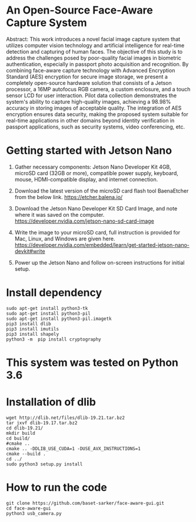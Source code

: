 # An Open-Source Face-Aware Capture System
Abstract: This work introduces a novel facial image capture system that utilizes computer vision technology and artificial intelligence for real-time detection and capturing of human faces. The objective of this study is to address the challenges posed by poor-quality facial images in biometric authentication, especially in passport photo acquisition and recognition. By combining face-aware capture technology with Advanced Encryption Standard (AES) encryption for secure image storage, we present a completely open-source hardware solution that consists of a Jetson processor, a 16MP autofocus RGB camera, a custom enclosure, and a touch sensor LCD for user interaction. Pilot data collection demonstrates the system's ability to capture high-quality images, achieving a 98.98% accuracy in storing images of acceptable quality. The integration of AES encryption ensures data security, making the proposed system suitable for real-time applications in other domains beyond identity verification in passport applications, such as security systems, video conferencing, etc.


# Getting started with Jetson Nano 
1. Gather necessary components: Jetson Nano Developer Kit 4GB, microSD card (32GB or more), compatible power supply, keyboard, mouse, HDMI-compatible display, and internet connection.

2. Download the latest version of the microSD card flash tool BaenaEtcher from the below link.
https://etcher.balena.io/

3. Download the Jetson Nano Developer Kit SD Card Image, and note where it was saved on the computer.
https://developer.nvidia.com/jetson-nano-sd-card-image

4. Write the image to your microSD card, full instruction is provided for Mac, Linux, and Windows are given here.
https://developer.nvidia.com/embedded/learn/get-started-jetson-nano-devkit#write

5. Power up the Jetson Nano and follow on-screen instructions for initial setup.

# Install dependency
```console
sudo apt-get install python3-tk
sudo apt-get install python3-pil
sudo apt-get install python3-pil.imagetk
pip3 install dlib
pip3 install imutils
pip3 install shapely
python3 -m  pip install cryptography
```
# This system was tested on Python 3.6
# Installation of dlib
```console
wget http://dlib.net/files/dlib-19.21.tar.bz2
tar jxvf dlib-19.17.tar.bz2
cd dlib-19.21/
mkdir build
cd build/
#cmake ..
cmake .. -DDLIB_USE_CUDA=1 -DUSE_AVX_INSTRUCTIONS=1
cmake --build .
cd ../
sudo python3 setup.py install
```
# How to run the code
```console
git clone https://github.com/baset-sarker/face-aware-gui.git
cd face-aware-gui
python3 usb_camera.py 
```



